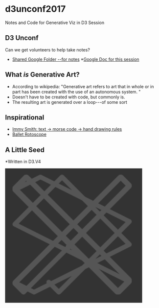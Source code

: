# d3unconf2017
Notes and Code for Generative Viz in D3 Session

## D3 Unconf
Can we get volunteers to help take notes?
* [Shared Google Folder --for notes](https://drive.google.com/drive/u/0/folders/0B7rKrg7AOwYMLVhVU1FDeUVEY2c)
	*[Google Doc for this session](https://docs.google.com/document/d/1PrVLJ7gNen_a2aoPJTnWoOLqrtYj_YaBvVL4v2nXVQQ/edit)

## What *is* Generative Art?
* According to wikipedia: "Generative art refers to art that in whole or in part has been created with the use of an autonomous system. "
* Doesn't have to be created with code, but commonly is.
* The resulting art is generated over a loop---of some sort

## Inspirational

* [Immy Smith: text -> morse code -> hand drawing rules ](https://twitter.com/DrImmySmith/status/908595731048656896)
* [Ballet Rotoscope](https://www.youtube.com/watch?v=yzJk6ww3LD0)



## A Little Seed 
*Written in D3.V4

![](https://github.com/KristinHenry/d3unconf2017/blob/master/drawing.jpg)